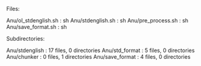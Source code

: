 Files:

Anu/ol_stdenglish.sh : sh
Anu/stdenglish.sh : sh
Anu/pre_process.sh : sh
Anu/save_format.sh : sh

Subdirectories:

Anu/stdenglish : 17 files, 0 directories
Anu/std_format : 5 files, 0 directories
Anu/chunker : 0 files, 1 directories
Anu/save_format : 4 files, 0 directories
